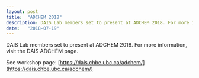 ```yaml
---
layout: post
title:  "ADCHEM 2018"
description: DAIS Lab members set to present at ADCHEM 2018. For more information, visit the DAIS ADCHEM page.
date:   "2018-07-19"
---
```


DAIS Lab members set to present at ADCHEM 2018. For more information, visit the DAIS ADCHEM page.

See workshop page: [https://dais.chbe.ubc.ca/adchem/](https://dais.chbe.ubc.ca/adchem/)